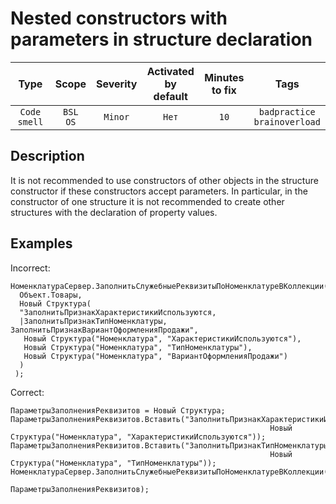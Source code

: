 # Nested constructors with parameters in structure declaration

| Type | Scope | Severity | Activated<br/>by default | Minutes<br/>to fix | Tags |
| :-: | :-: | :-: | :-: | :-: | :-: |
| `Code smell` | `BSL`<br/>`OS` | `Minor` | `Нет` | `10` | `badpractice`<br/>`brainoverload` |


## <TODO PARAMS>

## Description

It is not recommended to use constructors of other objects in the structure constructor if these constructors accept parameters. In particular, in the constructor of one structure it is not recommended to create other structures with the declaration of property values.

## Examples

Incorrect:

```bsl
НоменклатураСервер.ЗаполнитьСлужебныеРеквизитыПоНоменклатуреВКоллекции(
  Объект.Товары,
  Новый Структура(
  "ЗаполнитьПризнакХарактеристикиИспользуются,
  |ЗаполнитьПризнакТипНоменклатуры, ЗаполнитьПризнакВариантОформленияПродажи",
   Новый Структура("Номенклатура", "ХарактеристикиИспользуются"),
   Новый Структура("Номенклатура", "ТипНоменклатуры"),
   Новый Структура("Номенклатура", "ВариантОформленияПродажи")
  )
 );
```

Correct:

```bsl
ПараметрыЗаполненияРеквизитов = Новый Структура;
ПараметрыЗаполненияРеквизитов.Вставить("ЗаполнитьПризнакХарактеристикиИспользуются",
                                                          Новый Структура("Номенклатура", "ХарактеристикиИспользуются"));
ПараметрыЗаполненияРеквизитов.Вставить("ЗаполнитьПризнакТипНоменклатуры",
                                                          Новый Структура("Номенклатура", "ТипНоменклатуры"));
НоменклатураСервер.ЗаполнитьСлужебныеРеквизитыПоНоменклатуреВКоллекции(Объект.Товары, 
                                                          ПараметрыЗаполненияРеквизитов);
```
